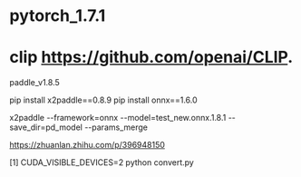 # pytorch_1.7.1  
# clip https://github.com/openai/CLIP. 
paddle_v1.8.5

pip install x2paddle==0.8.9
pip install onnx==1.6.0

x2paddle --framework=onnx --model=test_new.onnx.1.8.1 --save_dir=pd_model --params_merge  


https://zhuanlan.zhihu.com/p/396948150

[1]  CUDA_VISIBLE_DEVICES=2 python convert.py
